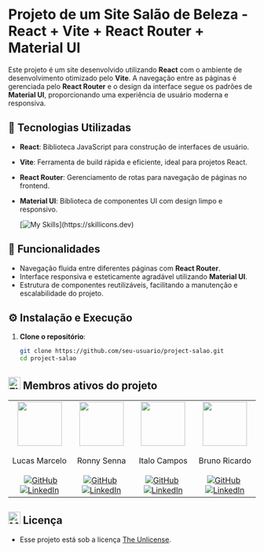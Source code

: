 # Projeto de um Site Salão de Beleza - React + Vite + React Router + Material UI

Este projeto é um site desenvolvido utilizando **React** com o ambiente de desenvolvimento otimizado pelo **Vite**. A navegação entre as páginas é gerenciada pelo **React Router** e o design da interface segue os padrões de **Material UI**, proporcionando uma experiência de usuário moderna e responsiva.

## 🔧 Tecnologias Utilizadas

- **React**: Biblioteca JavaScript para construção de interfaces de usuário.
- **Vite**: Ferramenta de build rápida e eficiente, ideal para projetos React.
- **React Router**: Gerenciamento de rotas para navegação de páginas no frontend.
- **Material UI**: Biblioteca de componentes UI com design limpo e responsivo.


  [![My Skills](https://skillicons.dev/icons?i=react,vite,materialui,git,github,)](https://skillicons.dev)

## 🚀 Funcionalidades

- Navegação fluida entre diferentes páginas com **React Router**.
- Interface responsiva e esteticamente agradável utilizando **Material UI**.
- Estrutura de componentes reutilizáveis, facilitando a manutenção e escalabilidade do projeto.

## ⚙️ Instalação e Execução

1. **Clone o repositório**:
   ```bash
   git clone https://github.com/seu-usuario/project-salao.git
   cd project-salao


## <img src="https://raw.githubusercontent.com/Tarikul-Islam-Anik/Telegram-Animated-Emojis/main/Flags/Flag%20Brazil.webp" alt="Flag Brazil" width="25" height="25" /> Membros ativos do projeto                                                                                                                                                                                                                                                               
<table>
  <tr>
    <td align="center">
      <img src="https://github.com/LucasMarcelo85.png" height="90px">
      <br><br> Lucas Marcelo <br><br>
      <a href="https://github.com/LucasMarcelo85.png" target="_blank"><img alt="GitHub" src="https://skillicons.dev/icons?i=github," style="margin-left: 5px;"/></a>
      <a href="https://github.com/LucasMarcelo85.png9" target="_blank"><img alt="LinkedIn" src="https://skillicons.dev/icons?i=linkedin," width="" /></a>
    </td>
    <td align="center">
      <img src="https://github.com/ronnysenna.png" height="90px">
      <br><br> Ronny Senna <br><br>
      <a href="https://github.com/ronnysenna" target="_blank"><img alt="GitHub" src="https://skillicons.dev/icons?i=github," style="margin-right: 5px; /></a>
      <a href="https://www.linkedin.com/in/ronnysenna" target="_blank"><img alt="LinkedIn" src="https://skillicons.dev/icons?i=linkedin," /></a>
    </td>
    <td align="center">
      <img src="https://github.com/italocampo.png" height="90px">
      <br><br> Italo Campos <br><br>
      <a href="https://github.com/italocampo" target="_blank"><img alt="GitHub" src="https://skillicons.dev/icons?i=github," style="margin-right: 5px; /></a>
      <a href="https://www.linkedin.com/in/italo-campos-70850a306?utm_source=share&utm_campaign=share_via&utm_content=profile&utm_medium=ios_app" target="_blank"><img alt="LinkedIn" src="https://skillicons.dev/icons?i=linkedin," /></a>
    </td>
    <td align="center">
      <img src="https://github.com/brunoricardo1523.png" height="90px">
      <br><br> Bruno Ricardo <br><br>
      <a href="https://github.com/brunoricardo1523" target="_blank"><img alt="GitHub" src="https://skillicons.dev/icons?i=github," style="margin-right: 5px; /></a>
      <a href="https://www.linkedin.com/in/italo-campos-70850a306?utm_source=share&utm_campaign=share_via&utm_content=profile&utm_medium=ios_app" target="_blank"><img alt="LinkedIn" src="https://skillicons.dev/icons?i=linkedin," /></a>
    </td>
  </tr>
</table>







## <img src="https://raw.githubusercontent.com/Tarikul-Islam-Anik/Telegram-Animated-Emojis/main/Objects/Memo.webp" alt="Memo" width="25" height="25" /> Licença

-   Esse projeto está sob a licença [The Unlicense](./LICENSE.txt).



















